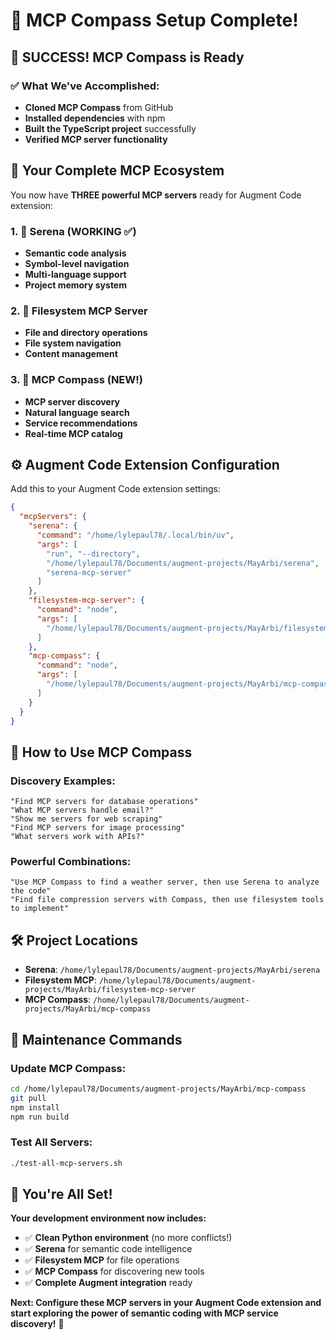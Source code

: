 # 🧭 MCP Compass Setup Complete!

## 🎉 **SUCCESS! MCP Compass is Ready**

### ✅ What We've Accomplished:
- **Cloned MCP Compass** from GitHub
- **Installed dependencies** with npm
- **Built the TypeScript project** successfully
- **Verified MCP server functionality**

## 🚀 **Your Complete MCP Ecosystem**

You now have **THREE powerful MCP servers** ready for Augment Code extension:

### 1. 🧠 **Serena** (WORKING ✅)
- **Semantic code analysis**
- **Symbol-level navigation**
- **Multi-language support**
- **Project memory system**

### 2. 📁 **Filesystem MCP Server** 
- **File and directory operations**
- **File system navigation**
- **Content management**

### 3. 🧭 **MCP Compass** (NEW!)
- **MCP server discovery**
- **Natural language search**
- **Service recommendations**
- **Real-time MCP catalog**

## ⚙️ **Augment Code Extension Configuration**

Add this to your Augment Code extension settings:

```json
{
  "mcpServers": {
    "serena": {
      "command": "/home/lylepaul78/.local/bin/uv",
      "args": [
        "run", "--directory", 
        "/home/lylepaul78/Documents/augment-projects/MayArbi/serena",
        "serena-mcp-server"
      ]
    },
    "filesystem-mcp-server": {
      "command": "node",
      "args": [
        "/home/lylepaul78/Documents/augment-projects/MayArbi/filesystem-mcp-server/dist/index.js"
      ]
    },
    "mcp-compass": {
      "command": "node",
      "args": [
        "/home/lylepaul78/Documents/augment-projects/MayArbi/mcp-compass/build/index.js"
      ]
    }
  }
}
```

## 🎯 **How to Use MCP Compass**

### Discovery Examples:
```
"Find MCP servers for database operations"
"What MCP servers handle email?"
"Show me servers for web scraping"
"Find MCP servers for image processing"
"What servers work with APIs?"
```

### Powerful Combinations:
```
"Use MCP Compass to find a weather server, then use Serena to analyze the code"
"Find file compression servers with Compass, then use filesystem tools to implement"
```

## 🛠️ **Project Locations**

- **Serena**: `/home/lylepaul78/Documents/augment-projects/MayArbi/serena`
- **Filesystem MCP**: `/home/lylepaul78/Documents/augment-projects/MayArbi/filesystem-mcp-server`
- **MCP Compass**: `/home/lylepaul78/Documents/augment-projects/MayArbi/mcp-compass`

## 🔧 **Maintenance Commands**

### Update MCP Compass:
```bash
cd /home/lylepaul78/Documents/augment-projects/MayArbi/mcp-compass
git pull
npm install
npm run build
```

### Test All Servers:
```bash
./test-all-mcp-servers.sh
```

## 🎉 **You're All Set!**

**Your development environment now includes:**
- ✅ **Clean Python environment** (no more conflicts!)
- ✅ **Serena** for semantic code intelligence
- ✅ **Filesystem MCP** for file operations  
- ✅ **MCP Compass** for discovering new tools
- ✅ **Complete Augment integration** ready

**Next: Configure these MCP servers in your Augment Code extension and start exploring the power of semantic coding with MCP service discovery!** 🚀

